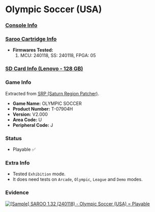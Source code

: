 # Olympic Soccer (USA)

### [Console Info](../../../../Info/Consoles/VA13/README.md)

### [Saroo Cartridge Info](../../../../Info/Cartridges/RetroGameParadiseStore/1.32F/README.md)

- <b>Firmwares Tested:</b>
  1. MCU: 240118, SS: 240118, FPGA: 05

### [SD Card Info (Lenovo - 128 GB)](../../../../Info/SdCards/Lenovo/128GB/README.md)

### Game Info

Extracted from [SRP (Saturn Region Patcher)](https://segaxtreme.net/resources/saturn-region-patcher.81/download).

- <b>Game Name:</b> OLYMPIC SOCCER
- <b>Product Number:</b> T-07904H
- <b>Version:</b> V2.000
- <b>Area Code:</b> U
- <b>Peripheral Code:</b> J

### Status

- Playable :white_check_mark:

### Extra Info

- Tested `Exhibition` mode.
- It does need tests on `Arcade`, `Olympic`, `League` and `Demo` modes.

### Evidence

[![[Sample] SAROO 1.32 (240118) - Olympic Soccer (USA) = Playable](https://img.youtube.com/vi/Ng_stTecmtk/0.jpg)](https://www.youtube.com/watch?v=Ng_stTecmtk)
